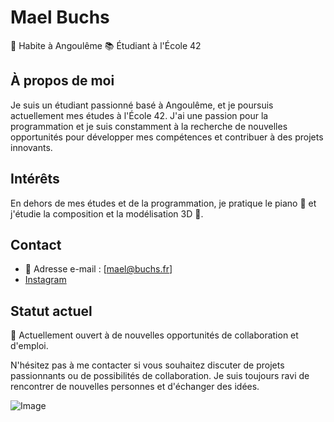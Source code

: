 # Mael Buchs

📍 Habite à Angoulême
📚 Étudiant à l'École 42

## À propos de moi

Je suis un étudiant passionné basé à Angoulême, et je poursuis actuellement mes études à l'École 42. J'ai une passion pour la programmation et je suis constamment à la recherche de nouvelles opportunités pour développer mes compétences et contribuer à des projets innovants.

<!-- ## Projets notables

- [Nom du projet 1](lien vers le projet) : Une brève description du projet.
- [Nom du projet 2](lien vers le projet) : Une brève description du projet.
- [Nom du projet 3](lien vers le projet) : Une brève description du projet.
-->
## Intérêts

En dehors de mes études et de la programmation, je pratique le piano 🎹 et j'étudie la composition et la modélisation 3D 🧊.

## Contact

- 📧 Adresse e-mail : [mael@buchs.fr]
- [Instagram](https://www.instagram.com/maeleamm/)

## Statut actuel

👀 Actuellement ouvert à de nouvelles opportunités de collaboration et d'emploi.

N'hésitez pas à me contacter si vous souhaitez discuter de projets passionnants ou de possibilités de collaboration. Je suis toujours ravi de rencontrer de nouvelles personnes et d'échanger des idées.

![Image](https://upload.wikimedia.org/wikipedia/commons/7/78/Image.jpg)
